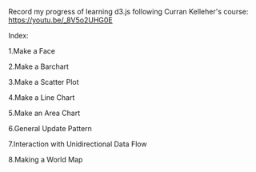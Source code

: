 Record my progress of learning d3.js following Curran Kelleher's course: https://youtu.be/_8V5o2UHG0E


Index:

1.Make a Face

2.Make a Barchart

3.Make a Scatter Plot

4.Make a Line Chart

5.Make an Area Chart

6.General Update Pattern

7.Interaction with Unidirectional Data Flow

8.Making a World Map
